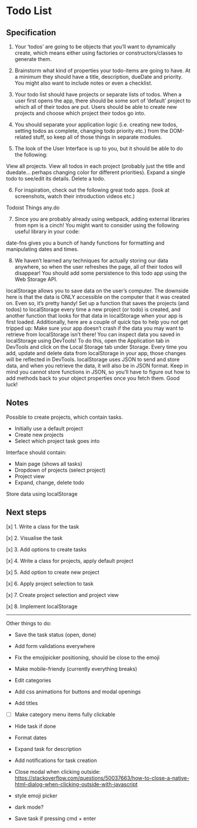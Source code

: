 # Todo List

## Specification

1. Your ‘todos’ are going to be objects that you’ll want to dynamically create, which means either using factories or constructors/classes to generate them.

2. Brainstorm what kind of properties your todo-items are going to have. At a minimum they should have a title, description, dueDate and priority. You might also want to include notes or even a checklist.

3. Your todo list should have projects or separate lists of todos. When a user first opens the app, there should be some sort of ‘default’ project to which all of their todos are put. Users should be able to create new projects and choose which project their todos go into.

4. You should separate your application logic (i.e. creating new todos, setting todos as complete, changing todo priority etc.) from the DOM-related stuff, so keep all of those things in separate modules.

5. The look of the User Interface is up to you, but it should be able to do the following:

  View all projects.
  View all todos in each project (probably just the title and duedate… perhaps changing color for different priorities).
  Expand a single todo to see/edit its details.
  Delete a todo.

6. For inspiration, check out the following great todo apps. (look at screenshots, watch their introduction videos etc.)

  Todoist
  Things
  any.do
  
7. Since you are probably already using webpack, adding external libraries from npm is a cinch! You might want to consider using the following useful library in your code:

  date-fns gives you a bunch of handy functions for formatting and manipulating dates and times.

8. We haven’t learned any techniques for actually storing our data anywhere, so when the user refreshes the page, all of their todos will disappear! You should add some persistence to this todo app using the Web Storage API.

localStorage allows you to save data on the user’s computer. The downside here is that the data is ONLY accessible on the computer that it was created on. Even so, it’s pretty handy! Set up a function that saves the projects (and todos) to localStorage every time a new project (or todo) is created, and another function that looks for that data in localStorage when your app is first loaded. Additionally, here are a couple of quick tips to help you not get tripped up:
Make sure your app doesn’t crash if the data you may want to retrieve from localStorage isn’t there!
You can inspect data you saved in localStorage using DevTools! To do this, open the Application tab in DevTools and click on the Local Storage tab under Storage. Every time you add, update and delete data from localStorage in your app, those changes will be reflected in DevTools.
localStorage uses JSON to send and store data, and when you retrieve the data, it will also be in JSON format. Keep in mind you cannot store functions in JSON, so you’ll have to figure out how to add methods back to your object properties once you fetch them. Good luck!

## Notes

Possible to create projects, which contain tasks.

- Initially use a default project
- Create new projects
- Select which project task goes into

Interface should contain:

- Main page (shows all tasks)
- Dropdown of projects (select project)
- Project view
- Expand, change, delete todo

Store data using localStorage

## Next steps

[x] 1. Write a class for the task

[x] 2. Visualise the task

[x] 3. Add options to create tasks

[x] 4. Write a class for projects, apply default project

[x] 5. Add option to create new project

[x] 6. Apply project selection to task

[x] 7. Create project selection and project view

[x] 8. Implement localStorage

---

Other things to do:

- Save the task status (open, done)

- Add form validations everywhere

- Fix the emojipicker positioning, should be close to the emoji

- Make mobile-friendy (currently everything breaks)

- Edit categories

- Add css animations for buttons and modal openings

- Add titles

- [ ] Make category menu items fully clickable

- Hide task if done

- Format dates

- Expand task for description

- Add notifications for task creation

- Close modal when clicking outside: https://stackoverflow.com/questions/50037663/how-to-close-a-native-html-dialog-when-clicking-outside-with-javascript

- style emoji picker

- dark mode?

- Save task if pressing cmd + enter
